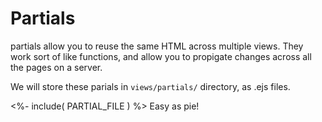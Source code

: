 # Partials
partials allow you to reuse the same HTML across multiple views. 
They work sort of like functions, and allow you to propigate changes across all the pages on a server. 

We will store these parials in `views/partials/` directory, as .ejs files. 

  <%- include( PARTIAL_FILE ) %>
Easy as pie!
